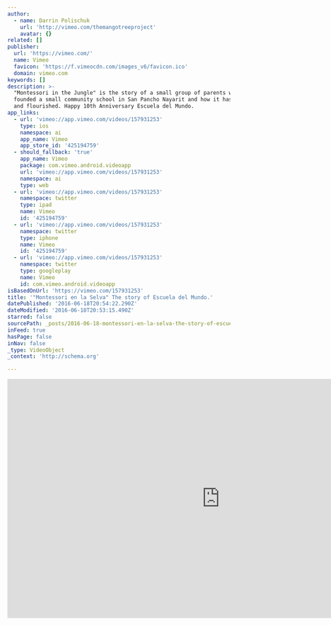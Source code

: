 ```yaml
---
author:
  - name: Darrin Polischuk
    url: 'http://vimeo.com/themangotreeproject'
    avatar: {}
related: []
publisher:
  url: 'https://vimeo.com/'
  name: Vimeo
  favicon: 'https://f.vimeocdn.com/images_v6/favicon.ico'
  domain: vimeo.com
keywords: []
description: >-
  "Montessori in the Jungle" is the story of a small group of parents who
  founded a small community school in San Pancho Nayarit and how it has grown
  and flourished. Happy 10th Anniversary Escuela del Mundo.
app_links:
  - url: 'vimeo://app.vimeo.com/videos/157931253'
    type: ios
    namespace: ai
    app_name: Vimeo
    app_store_id: '425194759'
  - should_fallback: 'true'
    app_name: Vimeo
    package: com.vimeo.android.videoapp
    url: 'vimeo://app.vimeo.com/videos/157931253'
    namespace: ai
    type: web
  - url: 'vimeo://app.vimeo.com/videos/157931253'
    namespace: twitter
    type: ipad
    name: Vimeo
    id: '425194759'
  - url: 'vimeo://app.vimeo.com/videos/157931253'
    namespace: twitter
    type: iphone
    name: Vimeo
    id: '425194759'
  - url: 'vimeo://app.vimeo.com/videos/157931253'
    namespace: twitter
    type: googleplay
    name: Vimeo
    id: com.vimeo.android.videoapp
isBasedOnUrl: 'https://vimeo.com/157931253'
title: '"Montessori en la Selva" The story of Escuela del Mundo.'
datePublished: '2016-06-18T20:54:22.290Z'
dateModified: '2016-06-18T20:53:15.490Z'
starred: false
sourcePath: _posts/2016-06-18-montessori-en-la-selva-the-story-of-escuela-del-mundo.md
inFeed: true
hasPage: false
inNav: false
_type: VideoObject
_context: 'http://schema.org'

---
```

<iframe src="https://cdn.embedly.com/widgets/media.html?src=https%3A%2F%2Fplayer.vimeo.com%2Fvideo%2F157931253&amp;url=https%3A%2F%2Fvimeo.com%2F157931253&amp;image=http%3A%2F%2Fi.vimeocdn.com%2Fvideo%2F559431410_960.jpg&amp;key=b7d04c9b404c499eba89ee7072e1c4f7&amp;type=text%2Fhtml&amp;schema=vimeo" width="960" height="540" scrolling="no" frameborder="0" allowfullscreen="" style=""></iframe>